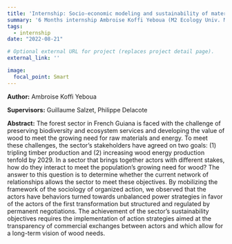 ```yaml
---
title: 'Internship: Socio-economic modeling and sustainability of material flows of the forest-wood sector in French Guiana'
summary: '6 Months internship Ambroise Koffi Yeboua (M2 Ecology Univ. Montpellier).'
tags: 
  - internship
date: "2022-08-21"

# Optional external URL for project (replaces project detail page).
external_link: ''

image:
  focal_point: Smart
---
```


**Author:** Ambroise Koffi Yeboua

**Supervisors:** Guillaume Salzet, Philippe Delacote


**Abstract:** The forest sector in French Guiana is faced with the challenge of preserving biodiversity and
ecosystem services and developing the value of wood to meet the growing need for raw
materials and energy. To meet these challenges, the sector’s stakeholders have agreed on two
goals: (1) tripling timber production and (2) increasing wood energy production tenfold by
2029. In a sector that brings together actors with different stakes, how do they interact to meet
the population’s growing need for wood? The answer to this question is to determine whether
the current network of relationships allows the sector to meet these objectives.
By mobilizing the framework of the sociology of organized action, we observed that the actors
have behaviors turned towards unbalanced power strategies in favor of the actors of the first
transformation but structured and regulated by permanent negotiations.
The achievement of the sector’s sustainability objectives requires the implementation of action
strategies aimed at the transparency of commercial exchanges between actors and which allow
for a long-term vision of wood needs.
